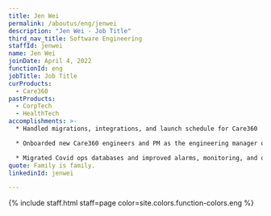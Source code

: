 ```yaml
---
title: Jen Wei
permalink: /aboutus/eng/jenwei
description: "Jen Wei - Job Title"
third_nav_title: Software Engineering
staffId: jenwei
name: Jen Wei
joinDate: April 4, 2022
functionId: eng
jobTitle: Job Title
curProducts:
  - Care360
pastProducts:
  - CorpTech
  - HealthTech
accomplishments: >-
  * Handled migrations, integrations, and launch schedule for Care360

  * Onboarded new Care360 engineers and PM as the engineering manager of the team

  * Migrated Covid ops databases and improved alarms, monitoring, and query performance for Covid operations
quote: Family is family.
linkedinId: jenwei

---
```


{% include staff.html staff=page color=site.colors.function-colors.eng %}

